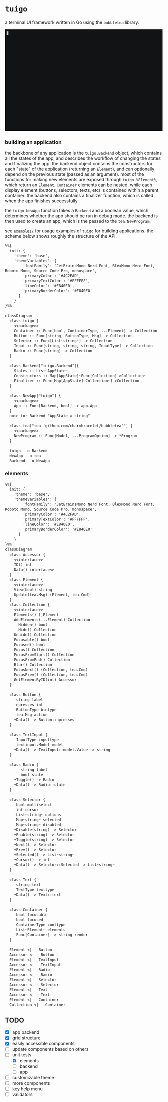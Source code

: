 # `tuigo` 

a terminal UI framework written in Go using the `bubbletea` library.

![order](examples/order.gif)

### building an application

the backbone of any application is the `tuigo.Backend` object, which contains all the states of the app, and describes the workflow of changing the states and finalizing the app. the backend object contains the constructors for each "state" of the application (returning an `Element`), and can optionally depend on the previous state (passed as an argument). most of the functions for making new elements are exposed through `tuigo.%Element%`, which return an `Element`. `Container` elements can be nested, while each display element (buttons, selectors, texts, etc) is contained within a parent container. the backend also contains a finalizer function, which is called when the app finishes successfully.

the `tuigo.NewApp` function takes a `Backend` and a boolean value, which determines whether the app should be run in debug mode. the backend is then used to create an app, which is the passed to the `tea.NewProgram`.

see [`examples/`](examples/) for usage examples of `tuigo` for building applications. the scheme below shows roughly the structure of the API. 

```mermaid
%%{
  init: {
    'theme': 'base',
    'themeVariables': {
        'fontFamily': 'JetBrainsMono Nerd Font, BlexMono Nerd Font, Roboto Mono, Source Code Pro, monospace',
        'primaryColor': '#4C2FAD',
        'primaryTextColor': '#FFFFFF',
        'lineColor': '#E840E0',
        'primaryBorderColor': '#E840E0'
      }
    }
}%%

classDiagram
  class tuigo {
    <<package>>
    Container :: Func[bool, ContainerType, ...Element] -> Collection
    Button :: Func[string, ButtonType, Msg] -> Collection
    Selector :: Func[List~string~] -> Collection
    Input :: Func[string, string, string, InputType] -> Collection
    Radio :: Func[string] -> Collection
  }

  class Backend["tuigo.Backend"]{
    States :: List~AppState~
    Constructors :: Map[AppState]~Func[Collection]->Collection~
    Finalizer :: Func[Map[AppState]~Collection~]->Collection
  }

  class NewApp["tuigo"] {
    <<package>>
    App :: Func[Backend, bool] -> app.App
  }
  note for Backend "AppState = string"

  class tea["tea 'github.com/charmbracelet/bubbletea'"] {
    <<package>>
    NewProgram :: Func[Model, ...ProgramOption] -> *Program
  }

  tuigo --o Backend
  NewApp --o tea
  Backend --o NewApp
```
### elements

```mermaid
%%{
  init: {
    'theme': 'base',
    'themeVariables': {
        'fontFamily': 'JetBrainsMono Nerd Font, BlexMono Nerd Font, Roboto Mono, Source Code Pro, monospace',
        'primaryColor': '#4C2FAD',
        'primaryTextColor': '#FFFFFF',
        'lineColor': '#E840E0',
        'primaryBorderColor': '#E840E0'
      }
    }
}%%
classDiagram
  class Accessor {
    <<interface>>
    ID() int
    Data() interface<>
  }
  class Element {
    <<interface>>
    View(bool) string
    Update(tea.Msg) (Element, tea.Cmd)
  }
  class Collection {
    <<interface>>
    Elements() []Element
    AddElements(...Element) Collection
	  Hidden() bool
	  Hide() Collection
    Unhide() Collection
    Focusable() bool
    Focused() bool
    Focus() Collection
    FocusFromStart() Collection
    FocusFromEnd() Collection
    Blur() Collection
    FocusNext() (Collection, tea.Cmd)
    FocusPrev() (Collection, tea.Cmd)
    GetElementByID(int) Accessor
  }

  class Button {
    -string label
    -npresses int
    -ButtonType btntype
    -tea.Msg action
    +Data() -> Button::npresses
  }

  class TextInput {
    -InputType inputtype
    -textinput.Model model    
    +Data() -> TextInput::model.Value -> string
  }

  class Radio {
	  -string label
	  -bool state
    +Toggle() -> Radio
    +Data() -> Radio::state
  }

  class Selector {
    -bool multiselect
    -int cursor
    -List~string~ options
    -Map~string~ selected
    -Map~string~ disabled
    +Disable(string) -> Selector
    +Enable(string) -> Selector
    +Toggle(string) -> Selector
    +Next() -> Selector
    +Prev() -> Selector
    +Selected() -> List~string~
    +Cursor() -> int
    +Data() -> Selector::Selected -> List~string~
  }

  class Text {
    -string text
    -TextType texttype
    +Data() -> Text::text
  }

  class Container {
    -bool focusable
    -bool focused
    -ContainerType conttype
    -List~Element~ elements
    -Func[Container] -> string render
  }

  Element <|-- Button
  Accessor <|-- Button
  Element <|-- TextInput
  Accessor <|-- TextInput
  Element <|-- Radio
  Accessor <|-- Radio
  Element <|-- Selector
  Accessor <|-- Selector
  Element <|-- Text
  Accessor <|-- Text
  Element <|-- Container
  Collection <|-- Container
```

## TODO

- [x] app backend
- [x] grid structure
- [x] easily accessible components
- [ ] update components based on others
- [ ] unit tests
  - [x] elements
  - [ ] backend
  - [ ] app
- [ ] customizable theme
- [ ] more components
- [ ] key help menu
- [ ] validators
